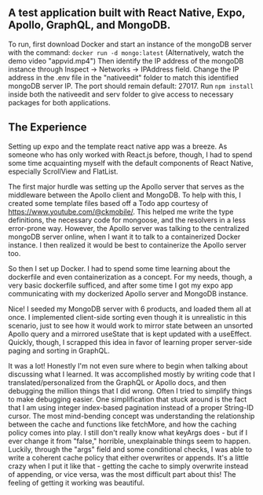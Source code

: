 ## A test application built with React Native, Expo, Apollo, GraphQL, and MongoDB.


To run, first download Docker and start an instance of the mongoDB server with the command:
`docker run -d mongo:latest`
(Alternatively, watch the demo video "appvid.mp4")
Then identify the IP address of the mongoDB instance through Inspect -> Networks -> IPAddress field. Change the IP address in the .env file in the "nativeedit" folder to match this identified mongoDB server IP. The port should remain default: 27017.
Run `npm install` inside both the nativeedit and serv folder to give access to necessary packages for both applications.

## The Experience

Setting up expo and the template react native app was a breeze. As someone who has only worked with React.js before, though, I had to spend some time acquainting myself with the default components of React Native, especially ScrollView and FlatList.

The first major hurdle was setting up the Apollo server that serves as the middleware between the Apollo client and MongoDB. To help with this, I created some template files based off a Todo app courtesy of https://www.youtube.com/@ckmobile/. This helped me write the type definitions, the necessary code for mongoose, and the resolvers in a less error-prone way. However, the Apollo server was talking to the centralized mongoDB server online, when I want it to talk to a containerized Docker instance. I then realized it would be best to containerize the Apollo server too.

So then I set up Docker. I had to spend some time learning about the dockerfile and even containerization as a concept. For my needs, though, a very basic dockerfile sufficed, and after some time I got my expo app communicating with my dockerized Apollo server and MongoDB instance.

Nice! I seeded my MongoDB server with 6 products, and loaded them all at once. I implemented client-side sorting even though it is unrealistic in this scenario, just to see how it would work to mirror state between an unsorted Apollo query and a mirrored useState that is kept updated with a useEffect. Quickly, though, I scrapped this idea in favor of learning proper server-side paging and sorting in GraphQL.

It was a lot! Honestly I'm not even sure where to begin when talking about discussing what I learned. It was accomplished mostly by writing code that I translated/personalized from the GraphQL or Apollo docs, and then debugging the million things that I did wrong. Often I tried to simplify things to make debugging easier. One simplification that stuck around is the fact that I am using integer index-based pagination instead of a proper String-ID cursor. The most mind-bending concept was understanding the relationship between the cache and functions like fetchMore, and how the caching policy comes into play. I still don't really know what keyArgs does - but if I ever change it from "false," horrible, unexplainable things seem to happen. Luckily, through the "args" field and some conditional checks, I was able to write a coherent cache policy that either overwrites or appends. It's a little crazy when I put it like that - getting the cache to simply overwrite instead of appending, or vice versa, was the most difficult part about this! The feeling of getting it working was beautiful.
